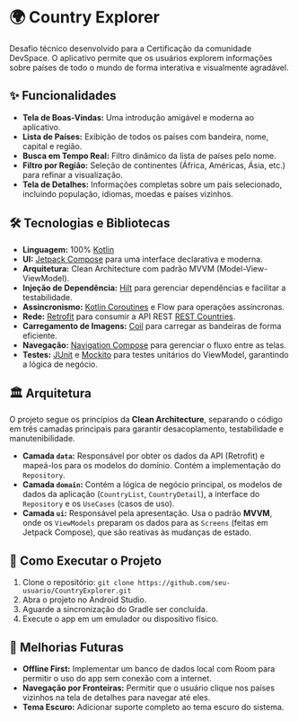 # 🌍 Country Explorer

Desafio técnico desenvolvido para a Certificação da comunidade DevSpace. O aplicativo permite que os usuários explorem informações sobre países de todo o mundo de forma interativa e visualmente agradável.

## ✨ Funcionalidades

-   **Tela de Boas-Vindas:** Uma introdução amigável e moderna ao aplicativo.
-   **Lista de Países:** Exibição de todos os países com bandeira, nome, capital e região.
-   **Busca em Tempo Real:** Filtro dinâmico da lista de países pelo nome.
-   **Filtro por Região:** Seleção de continentes (África, Américas, Ásia, etc.) para refinar a visualização.
-   **Tela de Detalhes:** Informações completas sobre um país selecionado, incluindo população, idiomas, moedas e países vizinhos.

## 🛠️ Tecnologias e Bibliotecas

-   **Linguagem:** 100% [Kotlin](https://kotlinlang.org/)
-   **UI:** [Jetpack Compose](https://developer.android.com/jetpack/compose) para uma interface declarativa e moderna.
-   **Arquitetura:** Clean Architecture com padrão MVVM (Model-View-ViewModel).
-   **Injeção de Dependência:** [Hilt](https://dagger.dev/hilt/) para gerenciar dependências e facilitar a testabilidade.
-   **Assincronismo:** [Kotlin Coroutines](https://kotlinlang.org/docs/coroutines-overview.html) e Flow para operações assíncronas.
-   **Rede:** [Retrofit](https://square.github.io/retrofit/) para consumir a API REST [REST Countries](https://restcountries.com/).
-   **Carregamento de Imagens:** [Coil](https://coil-kt.github.io/coil/) para carregar as bandeiras de forma eficiente.
-   **Navegação:** [Navigation Compose](https://developer.android.com/jetpack/compose/navigation) para gerenciar o fluxo entre as telas.
-   **Testes:** [JUnit](https://junit.org/junit5/) e [Mockito](https://site.mockito.org/) para testes unitários do ViewModel, garantindo a lógica de negócio.

## 🏛️ Arquitetura

O projeto segue os princípios da **Clean Architecture**, separando o código em três camadas principais para garantir desacoplamento, testabilidade e manutenibilidade.

-   **Camada `data`:** Responsável por obter os dados da API (Retrofit) e mapeá-los para os modelos do domínio. Contém a implementação do `Repository`.
-   **Camada `domain`:** Contém a lógica de negócio principal, os modelos de dados da aplicação (`CountryList`, `CountryDetail`), a interface do `Repository` e os `UseCases` (casos de uso).
-   **Camada `ui`:** Responsável pela apresentação. Usa o padrão **MVVM**, onde os `ViewModels` preparam os dados para as `Screens` (feitas em Jetpack Compose), que são reativas às mudanças de estado.

## 🚀 Como Executar o Projeto

1.  Clone o repositório: `git clone https://github.com/seu-usuario/CountryExplorer.git`
2.  Abra o projeto no Android Studio.
3.  Aguarde a sincronização do Gradle ser concluída.
4.  Execute o app em um emulador ou dispositivo físico.

## 🔮 Melhorias Futuras

-   **Offline First:** Implementar um banco de dados local com Room para permitir o uso do app sem conexão com a internet.
-   **Navegação por Fronteiras:** Permitir que o usuário clique nos países vizinhos na tela de detalhes para navegar até eles.
-   **Tema Escuro:** Adicionar suporte completo ao tema escuro do sistema.
